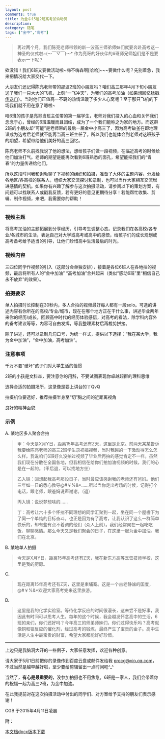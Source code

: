 ```yaml
---
layout: post
comments: true
title: 为金中15届2班高考加油动员
description: 
category: 随笔
tags: ["金中","高考"]
---
```


>再过两个月，我们陈亮老师带领的新一波高三师弟师妹们就要奔赴高考这一神圣的仪式啦~(～￣▽￣)～* 作为亮哥的好伙伴的6班师兄师姐们是不是要表示一下呢？

欸没错！我们6班又要做活动啦~嗨不嗨森啊[哈哈]~~~要做什么呢？先别着急，我来把情况给大家交代一下。

大朋友们还记得陈亮老师带的那波2班的小朋友吗？咱们高三那年4月下旬小朋友送了我们一只大大的飞机，上刻“一飞冲天”，为我们的高考加油（如果想回忆猛戳[传送门][1]）。当时他们正值高一不羁的热情温暖了多少人心窝呢？至于那只飞机的下场我们就不用在意了嗯啦~

咱6班的孩子是亮哥当班主任带的第一届学生，老师对我们投入的心血和关怀我们念念于心，曾经的6班温暖而且团结，成为了一个我们能称之为家的地方。而这群2班的小朋友却“可能”是老师带的最后一届金中小高三了，因为高考破釜在即地理课成为选考后老师就不能再当高三班主任了。所以我们也能体会到老师对这班孩子的期望，希望带给他们美好的高三回忆。

陈亮老师不久前找我说了他的想法，想给孩子们做一段视频，在临近高考的时候给他们加油打气。老师的期望是能再次看到6班熟悉的面孔，希望能把我们的“青春”的力量传递给他们。

所以这段时间我和谢勃聊了下视频的组织和拍摄，准备了大体的主题内容，分发给各地区/各高校的联系人，组织大家交流探讨和录制，也可以当作大家相互交流增进感情的契机。如果你有兴趣了解参与这次拍摄活动，请参阅以下的策划方案，有问题可以找联系人或戳我反馈，若有更好的意见更期待分享！若能帮忙收集、剪辑、制作视频，来吧，我需要你的帮助！

 

---

### 视频主题

将高考加油的主题拓展到分享经历，引导考生调整心态。记录我们在各高校/各专业/各城市的生活，表达自己对大学或高考或高中的感悟，给孩子们的成长规划或高考备考给予适当的引导，让他们珍惜高中生活最后的时光。

### 视频内容

三四位同学作视频的引入（这部分会单独安排），接着是各位6班人在各地拍的视频，最后将所有人的“金中加油” “高考加油”合并起来（类似“感动6班”里“相信自己永不放弃”的效果）。

### 拍摄要求

单人拍摄时长控制在30秒内，多人合拍的视频最好每人都有一段solo。可选的讲述内容有你所在的高校/专业/城市，现在在哪个地方正在干什么事，讲述毕业两年来你的经历/成长，回顾高中时代的经历体验感悟，对高考的看法，除学科内容外的备考建议等等，内容可自由发挥，等我整理素材后再裁剪拼接。

除了讲述，还可以录制几句口号，为统一样式，提供以下选择：“我在某大学，我为金中加油”，“金中加油，高考加油”。

### 注意事项

千万不要“破坏”孩子们对大学生活的憧憬

2班的小孩是文科森，要注意你的用辞，不要试图表现你卓越超群的理科思维

选择合适的拍摄场所，这录像是要上讲台的丫QvQ

拍摄机位要选好，推荐拍摄半身至“切”胸之间的近距离视角

良好的精神面貌

### 示例

A.	某地区多人聚会合拍

>甲：今天是X月Y日，距离15年高考还有Z天，这里是北京。前两天某某告诉我要给陈亮老师的高三2班学生录祝福视频，当时我蹦的一下激动得怎么怎么样。我说咱们6班好久没拍过视频了毕业后再拍的感觉肯定不一样。虽然我们现在分散在全国各地，但我相信在给你们拍加油视频的时候，我们的心是在一起的。（甲后退，可以找地方坐）
>
>乙入镜：回想起我高考那段日子，当时最应该感谢我的老师还有爸妈。他们三年如一日的悉心教导@#￥%&*……所以当你走出考场的时候，记得打个电话，跟老师，跟爸妈说声谢谢。（退）
>
>丙入镜：说说梦想啥的……
>
>丁：高考让六十多个怀揣不同理想的同学汇聚到一起，坐在同一个屋檐下为了同一个单纯的目标奋斗。也正是因为有了高考，让我认识了这么一群简单快乐的，却有些有点不着调的他们（众人上前）。我们经常聚在一起吃吃饭，聊聊感情。那么今天又是我们聚会的日子，在这里一起为金中加油。我们在北京。

 

B.	某地单人拍摄

>今天是X月Y日，距离15年高考还有Z天，我在新东方高等烹饪技师学校，这里是我的厨房。

 

C.	

>现在距离15年高考还有Z天，这里是柬埔寨。这是一个古老静谧的国度，@#￥%&*欢迎大家高考完来这里旅游。

 

D.	

>这里是我的化学实验室。等待化学反应的时间很漫长，这未尝不是好事，我因此有时间可以思考人生。每年的这个时候，我会越发怀念高中的生活，6班的亲们，你们还好吗？今年高三的师弟师妹们，你们过得快乐吗？高考就像铜和铝反应的催化剂，经过高考的锻炼，最终产生了宝贵的金子。高中生活是人生中最宝贵的财富，希望大家都能好好珍惜。

---

 

上边只是我脑洞大开的一些例子，大家任意发挥，欢迎各种创意。

请大家于5月1日前把你的录像传到百度云盘或邮件发给我 procg@vip.qq.com，不过当然是越早越好啦，至少要给剪辑留出一点时间吧^_^

当然了，**有心是最重要的**，没参加拍摄也不用焦急，6班是一家人，我们会带着你的祝福一起为高三2班，为金中加油。

在此我提前对在这次拍摄活动中付出的同学们、对方案给予支持的朋友们表示感谢！

CGB	于2015年4月11日凌晨

 

附：

[本文档docx版本下载](/files/2015高考加油_陈亮.docx)

[1]: http://user.qzone.qq.com/413072156/blog/1373761204 " 年华似水 - 难以忘怀的小白 "